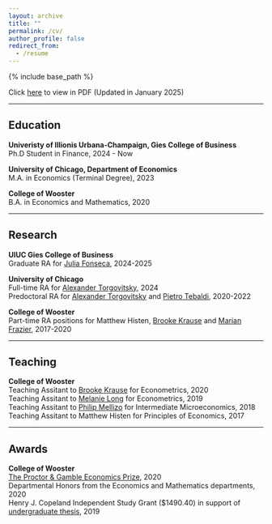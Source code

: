 ```yaml
---
layout: archive
title: ""
permalink: /cv/
author_profile: false
redirect_from:
  - /resume
---
```


{% include base_path %}

Click [here](https://drive.google.com/file/d/1_cFAG4X3u22VXXG863L4BF3J-fZZJxax/view?usp=sharing) to view in PDF (Updated in January 2025)

<hr> 

## Education

<strong>Univeristy of Illionis Urbana-Champaign, Gies College of Business</strong> <br>
Ph.D Student in Finance, 2024 - Now <br>

<strong> University of Chicago, Department of Economics</strong> <br>
M.A. in Economics (Terminal Degree), 2023 <br>

<strong>College of Wooster</strong> <br>
B.A. in Economics and Mathematics, 2020<br>

<hr> 

## Research

<strong>UIUC Gies College of Business</strong> <br>
Graduate RA for [Julia Fonseca](https://www.juliafonseca.com), 2024-2025 <br>

<strong>University of Chicago</strong><br>
Full-time RA for [Alexander Torgovitsky](https://a-torgovitsky.github.io), 2024<br>
Predoctoral RA for [Alexander Torgovitsky](https://a-torgovitsky.github.io) and [Pietro Tebaldi](https://www.pietrotebaldi.com), 2020-2022 <br>

<strong>College of Wooster</strong><br>
Part-time RA positions for Matthew Histen, [Brooke Krause](https://sites.google.com/view/brookekrause/home) and [Marian Frazier](https://wooster.edu/bio/mafrazier/), 2017-2020 <br>
  
<hr> 

## Teaching

<strong>College of Wooster</strong> <br>
Teaching Assitant to [Brooke Krause](https://sites.google.com/view/brookekrause/home) for Econometrics, 2020 <br>
Teaching Assitant to [Melanie Long](https://sites.google.com/view/mglong/home?authuser=0) for Econometrics, 2019 <br>
Teaching Assitant to [Philip Mellizo](https://wooster.edu/bio/pmellizo/) for Intermediate Microeconomics, 2018 <br>
Teaching Assitant to Matthew Histen for Principles of Economics, 2017

<hr> 

## Awards

<strong>College of Wooster</strong> <br>
[The Proctor & Gamble Economics Prize](https://drive.google.com/file/d/1ZwWnqDEm9B9V1NSX19_Q0CVrE-ilk1Z-/view?usp=sharing), 2020 <br>
Departmental Honors from the Economics and Mathematics departments, 2020 <br>
Henry J. Copeland Independent Study Grant ($1490.40) in support of [undergraduate thesis](https://openworks.wooster.edu/cgi/viewcontent.cgi?article=11861&context=independentstudy), 2019